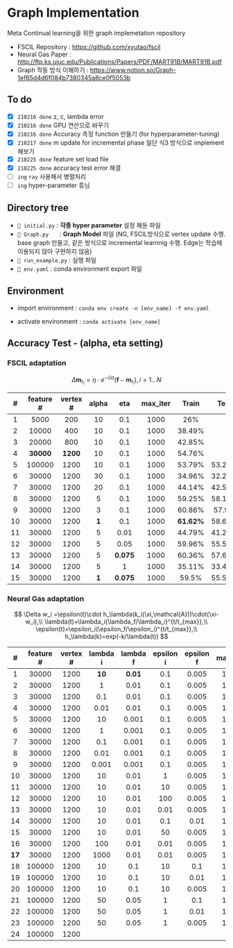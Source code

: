 # Graph Implementation

Meta Continual learning을 위한 graph implemetation repository

- FSCIL Repository : https://github.com/xyutao/fscil
- Neural Gas Paper : http://ftp.ks.uiuc.edu/Publications/Papers/PDF/MART91B/MART91B.pdf
- Graph 작동 방식 이해하기 : https://www.notion.so/Graph-1ef65d4d6f084b7380345a8ce0f5053b



## To do

- [x] `210216 done` z, c, lambda error 
- [x] `210216 done` GPU 연산으로 바꾸기  
- [x] `210216 done` Accuracy 측정 function 만들기 (for hyperparameter-tuning)
- [x] `210217 done` m update for incremental phase 일단 식3 방식으로 implement 해보기
- [x] `210225 done`  feature set load file 
- [x] `210225 done` accuracy test error 해결
- [ ] `ing` `ray` 사용해서 병렬처리
- [ ] `ing` hyper-parameter 튜닝

## Directory tree

- `📄 initial.py` :  **각종 hyper parameter** 설정 해둔 파일
- `📄 Graph.py   ` :  **Graph Model** 파일 (NG, FSCIL방식으로 vertex update 수행. base graph 만들고, 같은 방식으로 incremental learnnig 수행. Edge는 학습에 이용되지 않아 구현하지 않음)
- `📄 run_example.py` : 실행 파일
- `📄 env.yaml` : conda environment export 파일



## Environment 

- import environment : `conda env create -n [env_name] -f env.yaml`

- activate environment : `conda activate [env_name]`



## Accuracy Test - (alpha, eta setting)

### FSCIL adaptation

$$
\Delta{\mathbf{m}}_{r_i} = \eta\cdot e^{-i/\alpha}(\mathbf{f}-\mathbf{m}_{r_i}), i=1\dots N
$$

|  #   | feature # | vertex # | alpha |    eta    | max_iter |   Train    |  Test  |
| :--: | :-------: | :------: | :---: | :-------: | :------: | :--------: | :----: |
|  1   |   5000    |   200    |  10   |    0.1    |   1000   |    26%     |        |
|  2   |   10000   |   400    |  10   |    0.1    |   1000   |   38.49%   |        |
|  3   |   20000   |   800    |  10   |    0.1    |   1000   |   42.85%   |        |
|  4   | **30000** | **1200** |  10   |    0.1    |   1000   |   54.76%   |        |
|  5   |  100000   |   1200   |  10   |    0.1    |   1000   |   53.79%   | 53.23% |
|  6   |   30000   |   1200   |  30   |    0.1    |   1000   |   34.96%   | 32.27% |
|  7   |   30000   |   1200   |  20   |    0.1    |   1000   |   44.14%   | 42.53% |
|  8   |   30000   |   1200   |   5   |    0.1    |   1000   |   59.25%   | 58.13% |
|  9   |   30000   |   1200   |   3   |    0.1    |   1000   |   60.86%   | 57.9%  |
|  10  |   30000   |   1200   | **1** |    0.1    |   1000   | **61.62%** | 58.67% |
|  11  |   30000   |   1200   |   5   |   0.01    |   1000   |   44.79%   | 41.27% |
|  12  |   30000   |   1200   |   5   |   0.05    |   1000   |   59.96%   | 55.53% |
|  13  |   30000   |   1200   |   5   | **0.075** |   1000   |   60.36%   | 57.63% |
|  14  |   30000   |   1200   |   5   |     1     |   1000   |   35.11%   | 33.43% |
|  15  |   30000   |   1200   | **1** | **0.075** |   1000   |   59.5%    | 55.58% |



### Neural Gas adaptation

$$
\Delta w_i =\epsilon(t)\cdot h_\lambda(k_i(\xi,\mathcal{A}))\cdot(\xi-w_i),\\
\lambda(t)=\lambda_i(\lambda_f/\lambda_i)^{t/t_{max}},\\
\epsilon(t)=\epsilon_i(\epsilon_f/\epsilon_i)^{t/t_{max}},\\
h_\lambda(k)=exp(-k/\lambda(t))
$$

|   #    | feature # | vertex # | lambda i | lambda f | epsilon i | epsilon f | max_iter | Train | Test  |
| :----: | :-------: | :------: | :------: | :------: | :-------: | :-------: | :------: | :---: | :---: |
|   1    |   30000   |   1200   |  **10**  | **0.01** |    0.1    |   0.005   |   1000   | 56.99 | 56.53 |
|   2    |   30000   |   1200   |    1     |   0.01   |    0.1    |   0.005   |   1000   | 52.58 |       |
|   3    |   30000   |   1200   |   0.1    |   0.01   |    0.1    |   0.005   |   1000   | 51.67 |       |
|   4    |   30000   |   1200   |   0.01   |   0.01   |    0.1    |   0.005   |   1000   | 51.65 |       |
|   5    |   30000   |   1200   |    10    |  0.001   |    0.1    |   0.005   |   1000   | 56.07 |       |
|   6    |   30000   |   1200   |    1     |  0.001   |    0.1    |   0.005   |   1000   | 50.61 |       |
|   7    |   30000   |   1200   |   0.1    |  0.001   |    0.1    |   0.005   |   1000   | 49.72 |       |
|   8    |   30000   |   1200   |   0.01   |  0.001   |    0.1    |   0.005   |   1000   | 50.55 |       |
|   9    |   30000   |   1200   |  0.001   |  0.001   |    0.1    |   0.005   |   1000   | 51.22 |       |
|   10   |   30000   |   1200   |    10    |   0.01   |     1     |   0.005   |   1000   | 57.36 |       |
|   11   |   30000   |   1200   |    10    |   0.01   |    10     |   0.005   |   1000   | 58.62 |       |
|   12   |   30000   |   1200   |    10    |   0.01   |    100    |   0.005   |   1000   | 58.39 |       |
|   13   |   30000   |   1200   |    10    |   0.01   |   0.01    |   0.005   |   1000   | 58.87 |       |
|   14   |   30000   |   1200   |    10    |   0.01   |    0.1    |   0.01    |   1000   | 57.56 |       |
|   15   |   30000   |   1200   |    10    |   0.01   |    50     |   0.005   |   1000   | 58.68 |       |
|   16   |   30000   |   1200   |   100    |   0.01   |   0.01    |   0.005   |   1000   | 59.15 |       |
| **17** |   30000   |   1200   |   1000   |   0.01   |   0.01    |   0.005   |   1000   | 55.40 |       |
|   18   |  100000   |   1200   |    10    |   0.1    |    10     |    0.1    |   1000   | 64.97 |       |
|   19   |  100000   |   1200   |    10    |   0.1    |    10     |   0.01    |   1000   | 66.29 |       |
|   20   |  100000   |   1200   |    10    |   0.1    |    10     |   0.005   |   1000   | 66.41 |       |
|   21   |  100000   |   1200   |    50    |   0.05   |     1     |    0.1    |   1000   | 66.16 |       |
|   22   |  100000   |   1200   |    50    |   0.05   |     1     |   0.01    |   1000   | 65.32 |       |
|   23   |  100000   |   1200   |    50    |   0.05   |     1     |   0.005   |   1000   | 65.34 |       |
|   24   |  100000   |   1200   |          |          |           |           |          |       |       |

